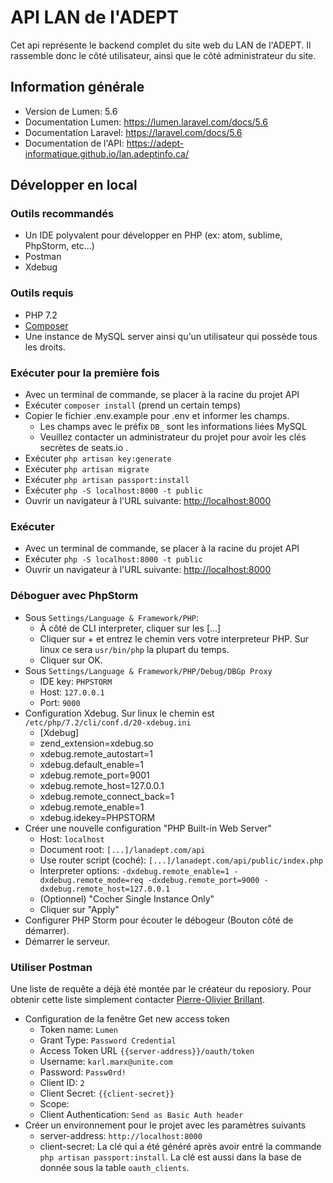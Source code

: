 # API LAN de l'ADEPT

Cet api représente le backend complet du site web du LAN de l'ADEPT. Il rassemble donc le côté utilisateur, ainsi que le côté administrateur du site.

## Information générale

 - Version de Lumen: 5.6
 - Documentation Lumen: https://lumen.laravel.com/docs/5.6 
 - Documentation Laravel: https://laravel.com/docs/5.6
 - Documentation de l'API: https://adept-informatique.github.io/lan.adeptinfo.ca/


## Développer en local

### Outils recommandés

 - Un IDE polyvalent pour développer en PHP (ex: atom, sublime, PhpStorm, etc...)
 - Postman
 - Xdebug
 
 ### Outils requis
  - PHP 7.2
  - [Composer](https://getcomposer.org/)
  - Une instance de MySQL server ainsi qu'un utilisateur qui possède tous les droits.

### Exécuter pour la première fois

 - Avec un terminal de commande, se placer à la racine du projet API
 - Exécuter `composer install` (prend un certain temps)
 - Copier le fichier .env.example pour .env et informer les champs.
    - Les champs avec le préfix `DB_` sont les informations liées  MySQL
    - Veuillez contacter un administrateur du projet pour avoir les clés secrètes de seats.io .
 - Exécuter `php artisan key:generate`
 - Exécuter `php artisan migrate`
 - Exécuter `php artisan passport:install`
 - Exécuter `php -S localhost:8000 -t public`
 - Ouvrir un navigateur à l'URL suivante: [http://localhost:8000](http://localhost:8000)

### Exécuter
 - Avec un terminal de commande, se placer à la racine du projet API
 - Exécuter `php -S localhost:8000 -t public`
 - Ouvrir un navigateur à l'URL suivante: [http://localhost:8000](http://localhost:8000)

### Déboguer avec PhpStorm

 - Sous `Settings/Language & Framework/PHP`:
    - À côté de CLI interpreter, cliquer sur les [...]
    - Cliquer sur + et entrez le chemin vers votre interpreteur PHP. Sur linux ce sera `usr/bin/php` la plupart du temps.
    - Cliquer sur OK.
 - Sous `Settings/Language & Framework/PHP/Debug/DBGp Proxy`
    - IDE key: `PHPSTORM`
    - Host: `127.0.0.1`
    - Port: `9000`
 - Configuration Xdebug. Sur linux le chemin est `/etc/php/7.2/cli/conf.d/20-xdebug.ini`
    - [Xdebug]
    - zend_extension=xdebug.so
    - xdebug.remote_autostart=1
    - xdebug.default_enable=1
    - xdebug.remote_port=9001
    - xdebug.remote_host=127.0.0.1
    - xdebug.remote_connect_back=1
    - xdebug.remote_enable=1
    - xdebug.idekey=PHPSTORM
 - Créer une nouvelle configuration "PHP Built-in Web Server"
    - Host: `localhost`
    - Document root: `[...]/lanadept.com/api`
    - Use router script (coché): `[...]/lanadept.com/api/public/index.php`
    - Interpreter options: `-dxdebug.remote_enable=1 -dxdebug.remote_mode=req -dxdebug.remote_port=9000 -dxdebug.remote_host=127.0.0.1`
    - (Optionnel) "Cocher Single Instance Only"
    - Cliquer sur "Apply"
 - Configurer PHP Storm pour écouter le débogeur (Bouton  côté de démarrer).
 - Démarrer le serveur.
 
 ### Utiliser Postman
 Une liste de requête a déjà été montée par le créateur du reposiory. Pour obtenir cette liste simplement contacter [Pierre-Olivier Brillant](https://github.com/PierreOlivierBrillant).
 - Configuration de la fenêtre Get new access token
    - Token name: `Lumen`
    - Grant Type: `Password Credential`
    - Access Token URL `{{server-address}}/oauth/token`
    - Username: `karl.marx@unite.com`
    - Password: `Passw0rd!`
    - Client ID: `2`
    - Client Secret: `{{client-secret}}`
    - Scope: 
    - Client Authentication: `Send as Basic Auth header`
 - Créer un environnement pour le projet avec les paramètres suivants
    - server-address: `http://localhost:8000`
    - client-secret: La clé qui a été généré après avoir entré la commande `php artisan passport:install`. La clé est aussi dans la base de donnée sous la table `oauth_clients`.
